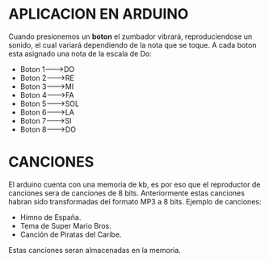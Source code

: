 # APLICACION EN ARDUINO
Cuando presionemos un **boton** el zumbador vibrará, reproduciendose un sonido, el cual variará dependiendo de la nota que se toque. A cada boton esta asignado una nota de la escala de Do:
- Boton 1--->DO
- Boton 2--->RE
- Boton 3--->MI
- Boton 4--->FA
- Boton 5--->SOL
- Boton 6--->LA
- Boton 7--->SI
- Boton 8--->DO
# CANCIONES 
El arduino cuenta con una memoria de kb, es por eso que el reproductor de canciones sera de canciones de 8 bits.
Anteriormente estas canciones habran sido transformadas del formato MP3 a 8 bits.
Ejemplo de canciones:

- Himno de España.
- Tema de Super Mario Bros.
- Canción de Piratas del Caribe.

Estas canciones seran almacenadas en la memoria.


